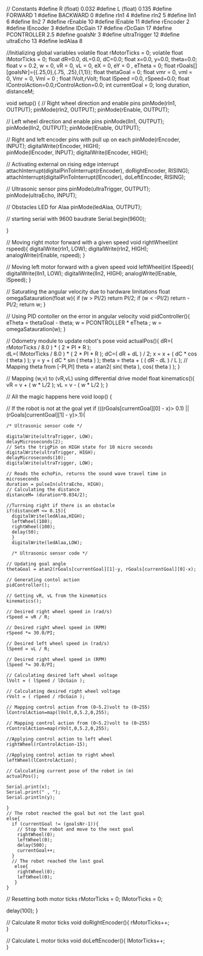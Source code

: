 // Constants
#define R         (float) 0.032
#define L         (float) 0.135
#define FORWARD           1
#define BACKWARD          0
#define rIn1              4
#define rIn2              5
#define lIn1              6
#define lIn2              7
#define rEnable           10
#define lEnable           11
#define rEncoder          2
#define lEncoder          3
#define lDcGain           17
#define rDcGain            17
#define PCONTROLLER       2.5
#define goalsNr           3
#define ultraTrigger    12
#define ultraEcho       13
#define ledAlaa         8  

//Initializing global variables
volatile float rMotorTicks = 0;
volatile float lMotorTicks = 0;
float dR=0.0, dL=0.0, dC=0.0;
float x=0.0, y=0.0, theta=0.0;
float v = 0.2, w = 0,  vR = 0,  vL = 0, eX = 0, eY = 0 , eTheta = 0;
float rGoals[][goalsNr]={{.25,0},{.75, .25},{1,1}};
float thetaGoal = 0;
float vmr = 0, vml = 0, Vmr = 0, Vml = 0 ;
float lVolt,rVolt;
float lSpeed =0.0, rSpeed=0.0;
float lControlAction=0.0,rControlAction=0.0;
int   currentGoal = 0;
long  duration, distanceM;


void setup() {
  // Right wheel direction and enable pins
  pinMode(rIn1, OUTPUT);
  pinMode(rIn2, OUTPUT);
  pinMode(rEnable, OUTPUT);

  // Left wheel direction and enable pins
  pinMode(lIn1, OUTPUT);
  pinMode(lIn2, OUTPUT);
  pinMode(lEnable, OUTPUT);

  // Right and left encoder pins with pull up on each
  pinMode(rEncoder, INPUT);
  digitalWrite(rEncoder, HIGH);       
  pinMode(lEncoder, INPUT);
  digitalWrite(lEncoder, HIGH); 

  // Activating external on rising edge interrupt
  attachInterrupt(digitalPinToInterrupt(rEncoder), doRightEncoder, RISING); 
  attachInterrupt(digitalPinToInterrupt(lEncoder), doLeftEncoder, RISING);

  // Ultrasonic sensor pins 
  pinMode(ultraTrigger, OUTPUT); 
  pinMode(ultraEcho, INPUT);

  // Obstacles LED for Alaa
  pinMode(ledAlaa, OUTPUT);

  // starting serial with 9600 baudrate
  Serial.begin(9600);  
 
}

// Moving right motor forward with a given speed
void rightWheel(int rspeed){
  digitalWrite(rIn1, LOW);
  digitalWrite(rIn2, HIGH);
  analogWrite(rEnable, rspeed);
}

// Moving left motor forward with a given speed
void leftWheel(int lSpeed){
    digitalWrite(lIn1, LOW);
    digitalWrite(lIn2, HIGH);
    analogWrite(lEnable, lSpeed);
}

// Saturating the angular velocity due to hardware limitations
float omegaSatauration(float w){
  if (w > PI/2) 
    return PI/2;
  if (w < -PI/2)
    return -PI/2;
  return w;
}

// Using PID contoller on the error in angular velocity 
void pidController(){
  eTheta = thetaGoal - theta;
  w = PCONTROLLER * eTheta ;
  w = omegaSatauration(w);
}

// Odometry module to update robot's pose
void actualPos(){
  dR=( rMotorTicks / 8.0 ) * ( 2 * PI * R );        
  dL=( lMotorTicks / 8.0 ) * ( 2 * PI * R );
  dC=( dR + dL ) / 2;
  x = x + ( dC * cos ( theta ) );
  y = y + ( dC * sin ( theta ) );
  theta = theta + ( ( dR - dL ) / L );
  // Mapping theta from [-PI,PI]
  theta = atan2( sin( theta ), cos( theta ) );
}

// Mapping (w,v) to (vR,vL) using differential drive model
float kinematics(){
  vR = v + ( w * L/2 );
  vL = v - ( w * L/2 );
}

// All the magic happens here
void loop() {
  
   // If the robot is not at the goal yet
   if (((rGoals[currentGoal][0] - x)> 0.1) || (rGoals[currentGoal][1] - y)>.1){
    
    /* Ultrasonic sensor code */
    
    digitalWrite(ultraTrigger, LOW);
    delayMicroseconds(2);
    // Sets the trigPin on HIGH state for 10 micro seconds
    digitalWrite(ultraTrigger, HIGH);
    delayMicroseconds(10);
    digitalWrite(ultraTrigger, LOW);
    
    // Reads the echoPin, returns the sound wave travel time in microseconds
    duration = pulseIn(ultraEcho, HIGH);
    // Calculating the distance
    distanceM= (duration*0.034/2);

    //Turrning right if there is an obstacle
    if(distanceM <= 0.15){
      digitalWrite(ledAlaa,HIGH);
      leftWheel(180);
      rightWheel(100);
      delay(50);
      }
      digitalWrite(ledAlaa,LOW);
      
      /* Ultrasonic sensor code */

    // Updating goal angle  
    thetaGoal = atan2(rGoals[currentGoal][1]-y, rGoals[currentGoal][0]-x);

    // Generating contol action
    pidController();
    
    // Getting vR, vL from the kinematics
    kinematics();
   
    // Desired right wheel speed in (rad/s)
    rSpeed = vR / R;
    
    // Desired right wheel speed in (RPM)
    rSpeed *= 30.0/PI;
     
    // Desired left wheel speed in (rad/s)
    lSpeed = vL / R;
    
    // Desired right wheel speed in (RPM)
    lSpeed *= 30.0/PI;
    
    // Calculating desired left wheel voltage 
    lVolt = ( lSpeed / lDcGain );

    // Calculating desired right wheel voltage
    rVolt = ( rSpeed / rDcGain );
  
    // Mapping control action from (0~5.2)volt to (0~255)
    lControlAction=map(lVolt,0,5.2,0,255);

    // Mapping control action from (0~5.2)volt to (0~255)
    rControlAction=map(rVolt,0,5.2,0,255);
    
    //Applying control action to left wheel
    rightWheel(rControlAction-15);
    
    //Applying control action to right wheel
    leftWheel(lControlAction);
  
    // Calculating current pose of the robot in (m)
    actualPos();

    Serial.print(x);
    Serial.print(" , ");
    Serial.println(y);  

    }
    // The robot reached the goal but not the last goal
    else{
      if (currentGoal != (goalsNr-1)){
        // Stop the robot and move to the next goal
        rightWheel(0);
        leftWheel(0);
        delay(500);
        currentGoal++;
      }
      // The robot reached the last goal
       else{        
        rightWheel(0);
        leftWheel(0);
       }
    }
    
  // Resetting both motor ticks 
  rMotorTicks = 0;
  lMotorTicks = 0;

  delay(100);
}

// Calculate R motor ticks
void doRightEncoder(){
    rMotorTicks++;    
}

// Calculate L motor ticks
void doLeftEncoder(){
    lMotorTicks++;    
}